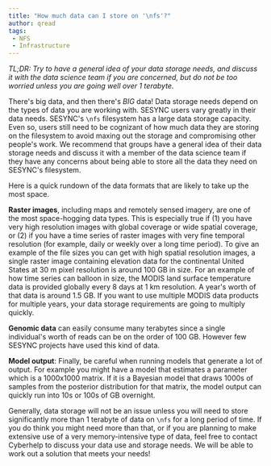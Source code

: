 ```yaml
---
title: "How much data can I store on '\nfs'?"
author: qread
tags:
 - NFS
 - Infrastructure
---
```



*TL;DR: Try to have a general idea of your data storage needs, and discuss it with the data science team if you are concerned, but do not be too worried unless you are going well over 1 terabyte.* 

There's big data, and then there's *BIG* data! Data storage needs depend on the types of data you are working with. SESYNC users vary greatly in their data needs. SESYNC's `\nfs` filesystem has a large data storage capacity. Even so, users still need to be cognizant of how much data they are storing on the filesystem to avoid maxing out the storage and compromising other people's work. We recommend that groups have a general idea of their data storage needs and discuss it with a member of the data science team if they have any concerns about being able to store all the data they need on SESYNC's filesystem.

Here is a quick rundown of the data formats that are likely to take up the most space.

**Raster images**, including maps and remotely sensed imagery, are one of the most space-hogging data types. This is especially true if (1) you have very high resolution images with global coverage or wide spatial coverage, or (2) if you have a time series of raster images with very fine temporal resolution (for example, daily or weekly over a long time period). To give an example of the file sizes you can get with high spatial resolution images, a single raster image containing elevation data for the continental United States at 30 m pixel resolution is around 100 GB in size. For an example of how time series can balloon in size, the MODIS land surface temperature data is provided globally every 8 days at 1 km resolution. A year's worth of that data is around 1.5 GB. If you want to use multiple MODIS data products for multiple years, your data storage requirements are going to multiply quickly.

**Genomic data** can easily consume many terabytes since a single individual's worth of reads can be on the order of 100 GB. However few SESYNC projects have used this kind of data.

**Model output**: Finally, be careful when running models that generate a lot of output. For example you might have a model that estimates a parameter which is a 1000x1000 matrix. If it is a Bayesian model that draws 1000s of samples from the posterior distribution for that matrix, the model output can quickly run into 10s or 100s of GB overnight.

Generally, data storage will not be an issue unless you will need to store significantly more than 1 terabyte of data on `\nfs` for a long period of time. If you do think you might need more than that, or if you are planning to make extensive use of a very memory-intensive type of data, feel free to contact Cyberhelp to discuss your data use and storage needs. We will be able to work out a solution that meets your needs!